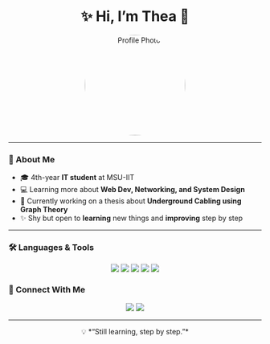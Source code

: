 <h1 align="center">✨ Hi, I’m Thea 👋</h1>
<p align="center">
  <img src="https://avatars.githubusercontent.com/althealia" width="200" style="border-radius: 50%;" alt="Profile Photo"/>
</p>

---

### 🌸 About Me
- 🎓 4th-year **IT student** at MSU-IIT  
- 💻 Learning more about **Web Dev, Networking, and System Design**  
- 📖 Currently working on a thesis about **Underground Cabling using Graph Theory**  
- ✨ Shy but open to **learning** new things and **improving** step by step  

---

### 🛠️ Languages & Tools
<p align="center">
  <img src="https://img.shields.io/badge/Java-orange?style=for-the-badge&logo=java&logoColor=white" />
  <img src="https://img.shields.io/badge/BlueJ-lightblue?style=for-the-badge&logoColor=white" />
  <img src="https://img.shields.io/badge/MySQL-blue?style=for-the-badge&logo=mysql&logoColor=white" />
  <img src="https://img.shields.io/badge/Python-yellow?style=for-the-badge&logo=python&logoColor=white" />
  <img src="https://img.shields.io/badge/XAMPP-darkorange?style=for-the-badge&logo=xampp&logoColor=white" />
</p>


### 🤝 Connect With Me
<p align="center">
  <a href="https://linkedin.com/in/YOUR-LINKEDIN"><img src="https://img.shields.io/badge/LinkedIn-blue?style=for-the-badge&logo=linkedin"></a>
  <a href="mailto:YOUR-EMAIL@gmail.com"><img src="https://img.shields.io/badge/Email-D14836?style=for-the-badge&logo=gmail&logoColor=white"></a>
</p>

---

<p align="center">
  💡 *“Still learning, step by step.”*
</p>


<!--
**altheaalia/altheaalia** is a ✨ _special_ ✨ repository because its `README.md` (this file) appears on your GitHub profile.

Here are some ideas to get you started:

- 🔭 I’m currently working on ...
- 🌱 I’m currently learning ...
- 👯 I’m looking to collaborate on ...
- 🤔 I’m looking for help with ...
- 💬 Ask me about ...
- 📫 How to reach me: ...
- 😄 Pronouns: ...
- ⚡ Fun fact: ...
-->
